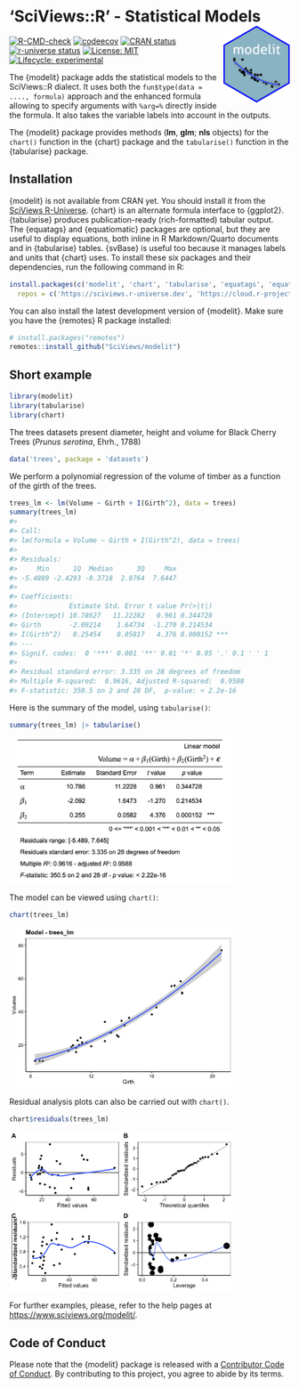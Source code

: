 
<!-- README.md is generated from README.Rmd. Please edit that file -->

# ‘SciViews::R’ - Statistical Models <a href='https://www.sciviews.org/modelit'><img src='man/figures/logo.png' align='right' height='138'/></a>

<!-- badges: start -->

[![R-CMD-check](https://github.com/SciViews/modelit/actions/workflows/R-CMD-check.yaml/badge.svg)](https://github.com/SciViews/modelit/actions/workflows/R-CMD-check.yaml)
[![codeecov](https://codecov.io/gh/SciViews/modelit/branch/main/graph/badge.svg)](https://codecov.io/gh/SciViews/modelit?branch=main)
[![CRAN
status](https://www.r-pkg.org/badges/version/modelit)](https://cran.r-project.org/package=modelit)
[![r-universe
status](https://sciviews.r-universe.dev/badges/modelit)](https://sciviews.r-universe.dev/modelit)
[![License:
MIT](https://img.shields.io/badge/License-MIT-yellow.svg)](https://opensource.org/licenses/MIT)
[![Lifecycle:
experimental](https://img.shields.io/badge/lifecycle-experimental-orange.svg)](https://lifecycle.r-lib.org/articles/stages.html#experimental)
<!-- badges: end -->

The {modelit} package adds the statistical models to the SciViews::R
dialect. It uses both the `fun$type(data = ...., formula)` approach and
the enhanced formula allowing to specify arguments with `%arg=%`
directly inside the formula. It also takes the variable labels into
account in the outputs.

The {modelit} package provides methods (**lm**, **glm**; **nls**
objects) for the `chart()` function in the {chart} package and the
`tabularise()` function in the {tabularise} package.

## Installation

{modelit} is not available from CRAN yet. You should install it from the
[SciViews R-Universe](https://sciviews.r-universe.dev). {chart} is an
alternate formula interface to {ggplot2}. {tabularise} produces
publication-ready (rich-formatted) tabular output. The {equatags} and
{equatiomatic} packages are optional, but they are useful to display
equations, both inline in R Markdown/Quarto documents and in
{tabularise} tables. {svBase} is useful too because it manages labels
and units that {chart} uses. To install these six packages and their
dependencies, run the following command in R:

``` r
install.packages(c('modelit', 'chart', 'tabularise', 'equatags', 'equatiomatic', 'svBase'),
  repos = c('https://sciviews.r-universe.dev', 'https://cloud.r-project.org'))
```

You can also install the latest development version of {modelit}. Make
sure you have the {remotes} R package installed:

``` r
# install.packages("remotes")
remotes::install_github("SciViews/modelit")
```

## Short example

``` r
library(modelit)
library(tabularise)
library(chart)
```

The trees datasets present diameter, height and volume for Black Cherry
Trees (*Prunus serotina*, Ehrh., 1788)

``` r
data('trees', package = 'datasets')
```

We perform a polynomial regression of the volume of timber as a function
of the girth of the trees.

``` r
trees_lm <- lm(Volume ~ Girth + I(Girth^2), data = trees)
summary(trees_lm)
#> 
#> Call:
#> lm(formula = Volume ~ Girth + I(Girth^2), data = trees)
#> 
#> Residuals:
#>     Min      1Q  Median      3Q     Max 
#> -5.4889 -2.4293 -0.3718  2.0764  7.6447 
#> 
#> Coefficients:
#>             Estimate Std. Error t value Pr(>|t|)    
#> (Intercept) 10.78627   11.22282   0.961 0.344728    
#> Girth       -2.09214    1.64734  -1.270 0.214534    
#> I(Girth^2)   0.25454    0.05817   4.376 0.000152 ***
#> ---
#> Signif. codes:  0 '***' 0.001 '**' 0.01 '*' 0.05 '.' 0.1 ' ' 1
#> 
#> Residual standard error: 3.335 on 28 degrees of freedom
#> Multiple R-squared:  0.9616, Adjusted R-squared:  0.9588 
#> F-statistic: 350.5 on 2 and 28 DF,  p-value: < 2.2e-16
```

Here is the summary of the model, using `tabularise()`:

``` r
summary(trees_lm) |> tabularise()
```

<img src="man/figures/README-tabularise-chunk.png" width="80%"/>

The model can be viewed using `chart()`:

``` r
chart(trees_lm)
```

<img src="man/figures/README-unnamed-chunk-7-1.png" width="80%" />

Residual analysis plots can also be carried out with `chart()`.

``` r
chart$residuals(trees_lm)
```

<img src="man/figures/README-unnamed-chunk-8-1.png" width="80%" />

For further examples, please, refer to the help pages at
<https://www.sciviews.org/modelit/>.

## Code of Conduct

Please note that the {modelit} package is released with a [Contributor
Code of
Conduct](https://contributor-covenant.org/version/2/1/CODE_OF_CONDUCT.html).
By contributing to this project, you agree to abide by its terms.
